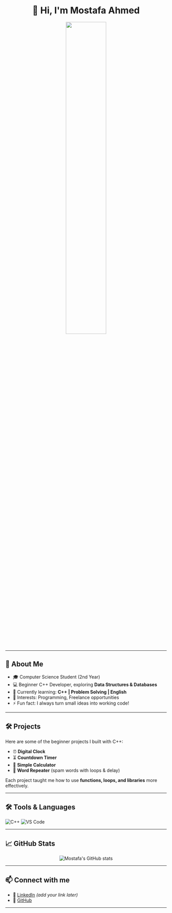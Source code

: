 <div align="center">

# 👋 Hi, I'm Mostafa Ahmed  

<img src="https://media.giphy.com/media/LMcB8XospGZO8UQq87/giphy.gif" width="50%"/>

</div>

---

## 🚀 About Me
- 🎓 Computer Science Student (2nd Year)  
- 💻 Beginner C++ Developer, exploring **Data Structures & Databases**  
- 🌱 Currently learning: **C++ | Problem Solving | English**  
- 🎯 Interests: Programming, Freelance opportunities 
- ⚡ Fun fact: I always turn small ideas into working code!  

---

## 🛠️ Projects
Here are some of the beginner projects I built with C++:

- ⏰ **Digital Clock**  
- ⏳ **Countdown Timer**  
- 🧮 **Simple Calculator**  
- 🔁 **Word Repeater** (spam words with loops & delay)

Each project taught me how to use **functions, loops, and libraries** more effectively.  

---

## 🛠️ Tools & Languages
![C++](https://img.shields.io/badge/C++-00599C?style=flat&logo=c%2B%2B&logoColor=white)
![VS Code](https://img.shields.io/badge/VS%20Code-0078D4?style=flat&logo=visual-studio-code&logoColor=white)

---

## 📈 GitHub Stats
<div align="center">
  
![Mostafa's GitHub stats](https://github-readme-stats.vercel.app/api?username=MostafaAboelella&show_icons=true&theme=radical)  

</div>

---

## 📫 Connect with me
- 💼 [LinkedIn](https://linkedin.com) *(add your link later)*  
- 🐙 [GitHub](https://github.com/MostafaAboelella)

---
